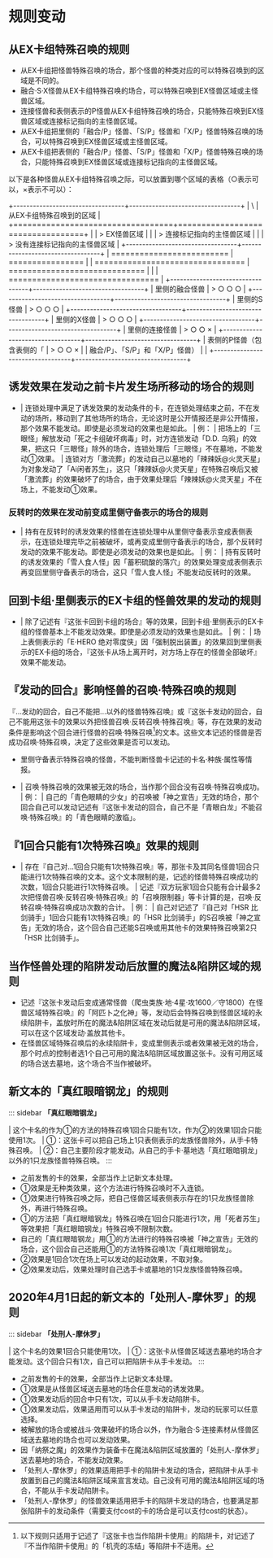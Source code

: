# 规则变动

## 从EX卡组特殊召唤的规则

-   从EX卡组把怪兽特殊召唤的场合，那个怪兽的种类对应的可以特殊召唤到的区域是不同的。
-   融合·S·X怪兽从EX卡组特殊召唤的场合，可以特殊召唤到EX怪兽区域或主怪兽区域。
-   连接怪兽和表侧表示的P怪兽从EX卡组特殊召唤的场合，只能特殊召唤到EX怪兽区域或连接标记指向的主怪兽区域。
-   从EX卡组把里侧的「融合/P」怪兽、「S/P」怪兽和「X/P」怪兽特殊召唤的场合，可以特殊召唤到EX怪兽区域或主怪兽区域。
-   从EX卡组把表侧的「融合/P」怪兽、「S/P」怪兽和「X/P」怪兽特殊召唤的场合，只能特殊召唤到EX怪兽区域或连接标记指向的主怪兽区域。

以下是各种怪兽从EX卡组特殊召唤之际，可以放置到哪个区域的表格（○表示可以，×表示不可以）：

+----------------------------------+----------------------------------+
| \\                               | 从EX卡组特殊召唤到的区域         |
+==================================+==================================+
|                                  | > EX怪兽区域                     |
|                                  | > 连接标记指向的主怪兽区域       |
|                                  | > 没有连接标记指向的主怪兽区域   |
+----------------------------------+----------------------------------+
| =========================        | ================                 |
| ================================ | =============================    |
|                                  | ================================ |
+----------------------------------+----------------------------------+
| 里侧的融合怪兽                   | > ○ ○ ○                          |
+----------------------------------+----------------------------------+
| 里侧的S怪兽                      | > ○ ○ ○                          |
+----------------------------------+----------------------------------+
| 里侧的X怪兽                      | > ○ ○ ○                          |
+----------------------------------+----------------------------------+
| 里侧的连接怪兽                   | > ○ ○ ×                          |
+----------------------------------+----------------------------------+
| 表侧的P怪兽（包含表侧的「        | > ○ ○ ×                          |
| 融合/P」、「S/P」和「X/P」怪兽） |                                  |
+----------------------------------+----------------------------------+

## 诱发效果在发动之前卡片发生场所移动的场合的规则

-   | 连锁处理中满足了诱发效果的发动条件的卡，在连锁处理结束之前，不在发动的场所，移动到了其他场所的场合，无论这时是公开情报还是非公开情报，那个效果不能发动。即使是必须发动的效果也是如此。
    | 例：
    | 把场上的「三眼怪」解放发动「死之卡组破坏病毒」时，对方连锁发动「D.D.
      乌鸦」的效果，把这只「三眼怪」除外的场合，连锁处理后「三眼怪」不在墓地，不能发动①效果。
    | 连锁对方「激流葬」的发动自己以墓地的「辣辣妖@火灵天星」为对象发动了「Ai闲者苏生」，这只「辣辣妖@火灵天星」在特殊召唤后又被「激流葬」的效果破坏了的场合，由于效果处理后「辣辣妖@火灵天星」不在场上，不能发动①效果。

### 反转时的效果在发动前变成里侧守备表示的场合的规则

-   | 持有在反转时的诱发效果的怪兽在连锁处理中从里侧守备表示变成表侧表示，在连锁处理完毕之前被破坏，或再变成里侧守备表示的场合，那个反转时发动的效果不能发动。即使是必须发动的效果也是如此。
    | 例：
    | 持有反转时的诱发效果的「雪人食人怪」因「蓄积硫酸的落穴」的效果处理变成表侧表示再变回里侧守备表示的场合，这只「雪人食人怪」不能发动反转时的效果。

## 回到卡组·里侧表示的EX卡组的怪兽效果的发动的规则

-   | 除了记述有『这张卡回到卡组的场合』等的效果，回到卡组·里侧表示的EX卡组的怪兽基本上不能发动效果。即使是必须发动的效果也是如此。
    | 例：
    | 场上表侧表示的「E·HERO
      绝对零度侠」因「强制脱出装置」的效果回到里侧表示的EX卡组的场合，『这张卡从场上离开时，对方场上存在的怪兽全部破坏』效果不能发动。

## 『发动的回合』影响怪兽的召唤·特殊召唤的规则

『\...发动的回合，自己不能把\...以外的怪兽特殊召唤』或『这张卡发动的回合，自己不能用这张卡的效果以外把怪兽召唤·反转召唤·特殊召唤』等，存在效果的发动条件是影响这个回合进行怪兽的召唤·特殊召唤[^1]的文本。这些文本记述的怪兽是否成功召唤·特殊召唤，决定了这些效果是否可以发动。

-   里侧守备表示特殊召唤的怪兽，不能判断怪兽卡记述的卡名·种族·属性等情报。

-   | 召唤·特殊召唤的效果被无效的场合，当作那个回合没有召唤·特殊召唤成功。
    | 例：
    | 自己的「青色眼睛的少女」的召唤被「神之宣告」无效的场合，那个回合自己可以发动记述有『这张卡发动的回合，自己不是「青眼白龙」不能召唤·特殊召唤』的「青色眼睛的激临」。

## 『1回合只能有1次特殊召唤』效果的规则

-   | 存在『自己对\...1回合只能有1次特殊召唤』等，那张卡及其同名怪兽1回合只能进行1次特殊召唤的文本。这个文本限制的是，记述的怪兽特殊召唤成功的次数，1回合只能进行1次特殊召唤。
    | 记述『双方玩家1回合只能有合计最多2次把怪兽召唤·反转召唤·特殊召唤』的「召唤限制器」等卡计算的是，召唤·反转召唤·特殊召唤成功次数的合计。
    | 例：
    | 自己对记述了『自己对「HSR
      比剑骑手」1回合只能有1次特殊召唤』的「HSR
      比剑骑手」的S召唤被「神之宣告」无效的场合，这个回合自己还能S召唤或用其他卡的效果特殊召唤第2只「HSR
      比剑骑手」。

## 当作怪兽处理的陷阱发动后放置的魔法&陷阱区域的规则

-   记述『这张卡发动后变成通常怪兽（爬虫类族·地·4星·攻1600／守1800）在怪兽区域特殊召唤』的「阿匹卜之化神」等，发动后会特殊召唤到怪兽区域的永续陷阱卡，盖放时所在的魔法&陷阱区域在发动后就是可用的魔法&陷阱区域，可以在这个区域发动·盖放其他卡。
-   在怪兽区域特殊召唤后的永续陷阱卡，变成里侧表示或者效果被无效的场合，那个时点的控制者选1个自己可用的魔法&陷阱区域放置这张卡。没有可用区域的场合送去墓地，这个场合不当作被破坏。

## 新文本的「真红眼暗钢龙」的规则

::: sidebar
**「真红眼暗钢龙」**

| 这个卡名的作为①的方法的特殊召唤1回合只能有1次，作为②的效果1回合只能使用1次。
| ①：这张卡可以把自己场上1只表侧表示的龙族怪兽除外，从手卡特殊召唤。
| ②：自己主要阶段才能发动。从自己的手卡·墓地选「真红眼暗钢龙」以外的1只龙族怪兽特殊召唤。
:::

-   之前发售的卡的效果，全部当作上记新文本处理。
-   ①效果是无种类效果，这个方法进行特殊召唤时不入连锁。
-   ①效果进行特殊召唤之际，把自己怪兽区域表侧表示存在的1只龙族怪兽除外，再进行特殊召唤。
-   ①的方法把「真红眼暗钢龙」特殊召唤在1回合只能进行1次，用「死者苏生」等效果把「真红眼暗钢龙」特殊召唤不限制次数。
-   自己的「真红眼暗钢龙」用①的方法进行的特殊召唤被「神之宣告」无效的场合，这个回合自己还能用①的方法特殊召唤1次「真红眼暗钢龙」。
-   ②效果是1回合1次在场上可以发动的起动效果，不取对象。
-   ②效果发动后，效果处理时自己选手卡或墓地的1只龙族怪兽特殊召唤。

## 2020年4月1日起的新文本的「处刑人-摩休罗」的规则

::: sidebar
**「处刑人-摩休罗」**

| 这个卡名的效果1回合只能使用1次。
| ①：这张卡从怪兽区域送去墓地的场合才能发动。这个回合只有1次，自己可以把陷阱卡从手卡发动。
:::

-   之前发售的卡的效果，全部当作上记新文本处理。
-   ①效果是从怪兽区域送去墓地的场合任意发动的诱发效果。
-   ①效果发动后的回合中只有1次，可以从手卡发动陷阱卡。
-   ①效果发动后，效果适用而可以从手卡发动的陷阱卡，发动的玩家可以任意选择。
-   被解放的场合或被战斗·效果破坏的场合以外，作为融合·S·连接素材从怪兽区域送去墓地的场合也可以发动效果。
-   因「纳祭之魔」的效果作为装备卡在魔法&陷阱区域放置的「处刑人-摩休罗」送去墓地的场合，不能发动效果。
-   「处刑人-摩休罗」的效果适用把手卡的陷阱卡发动的场合，把陷阱卡从手卡放置到自己的魔法&陷阱区域来宣言发动。自己没有可用的魔法&陷阱区域的场合，不能从手卡发动陷阱卡。
-   「处刑人-摩休罗」的怪兽效果适用把手卡的陷阱卡发动的场合，也要满足那张陷阱卡的发动条件（需要支付cost的卡的场合是可以支付cost的状态）。

[^1]: 以下规则只适用于记述了『这张卡也当作陷阱卡使用』的陷阱卡，对记述了『不当作陷阱卡使用』的「机壳的冻结」等陷阱卡不适用。
